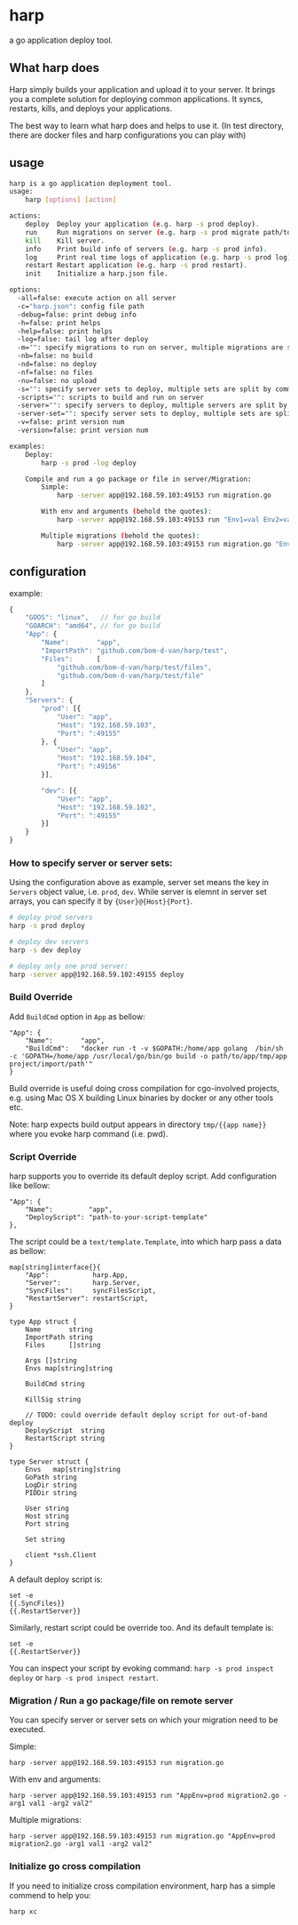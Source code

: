 # harp

a go application deploy tool.

## What harp does

Harp simply builds your application and upload it to your server. It brings you a complete solution for deploying common applications. It syncs, restarts, kills, and deploys your applications.

The best way to learn what harp does and helps to use it. (In test directory, there are docker files and harp configurations you can play with)

## usage

```sh
harp is a go application deployment tool.
usage:
    harp [options] [action]

actions:
    deploy  Deploy your application (e.g. harp -s prod deploy).
    run     Run migrations on server (e.g. harp -s prod migrate path/to/my_migration.go).
    kill    Kill server.
    info    Print build info of servers (e.g. harp -s prod info).
    log     Print real time logs of application (e.g. harp -s prod log).
    restart Restart application (e.g. harp -s prod restart).
    init    Initialize a harp.json file.

options:
  -all=false: execute action on all server
  -c="harp.json": config file path
  -debug=false: print debug info
  -h=false: print helps
  -help=false: print helps
  -log=false: tail log after deploy
  -m="": specify migrations to run on server, multiple migrations are split by comma
  -nb=false: no build
  -nd=false: no deploy
  -nf=false: no files
  -nu=false: no upload
  -s="": specify server sets to deploy, multiple sets are split by comma
  -scripts="": scripts to build and run on server
  -server="": specify servers to deploy, multiple servers are split by comma
  -server-set="": specify server sets to deploy, multiple sets are split by comma
  -v=false: print version num
  -version=false: print version num

examples:
    Deploy:
        harp -s prod -log deploy

    Compile and run a go package or file in server/Migration:
        Simple:
            harp -server app@192.168.59.103:49153 run migration.go

        With env and arguments (behold the quotes):
            harp -server app@192.168.59.103:49153 run "Env1=val Env2=val migration2.go -arg1 val1"

        Multiple migrations (behold the quotes):
            harp -server app@192.168.59.103:49153 run migration.go "Env1=val migration2.go -arg1 val1"
```

## configuration

example:

```js
{
	"GOOS": "linux",   // for go build
	"GOARCH": "amd64", // for go build
	"App": {
		"Name":       "app",
		"ImportPath": "github.com/bom-d-van/harp/test",
		"Files":      [
			"github.com/bom-d-van/harp/test/files",
			"github.com/bom-d-van/harp/test/file"
		]
	},
	"Servers": {
		"prod": [{
			"User": "app",
			"Host": "192.168.59.103",
			"Port": ":49155"
		}, {
			"User": "app",
			"Host": "192.168.59.104",
			"Port": ":49156"
		}],

		"dev": [{
			"User": "app",
			"Host": "192.168.59.102",
			"Port": ":49155"
		}]
	}
}
```

### How to specify server or server sets:

Using the configuration above as example, server set means the key in `Servers` object value, i.e. `prod`, `dev`.
While server is elemnt in server set arrays, you can specify it by `{User}@{Host}{Port}`.

```sh
# deploy prod servers
harp -s prod deploy

# deploy dev servers
harp -s dev deploy

# deploy only one prod server:
harp -server app@192.168.59.102:49155 deploy
```

### Build Override

Add `BuildCmd` option in `App` as bellow:

```
"App": {
	"Name":       "app",
	"BuildCmd":   "docker run -t -v $GOPATH:/home/app golang  /bin/sh -c 'GOPATH=/home/app /usr/local/go/bin/go build -o path/to/app/tmp/app project/import/path'"
}
```

Build override is useful doing cross compilation for cgo-involved projects, e.g. using Mac OS X building Linux binaries by docker or any other tools etc.

Note: harp expects build output appears in directory `tmp/{{app name}}` where you evoke harp command (i.e. pwd).

### Script Override

harp supports you to override its default deploy script. Add configuration like bellow:

```
"App": {
	"Name":         "app",
	"DeployScript": "path-to-your-script-template"
},
```

The script could be a `text/template.Template`, into which harp pass a data as bellow:

```
map[string]interface{}{
	"App":           harp.App,
	"Server":        harp.Server,
	"SyncFiles":     syncFilesScript,
	"RestartServer": restartScript,
}

type App struct {
	Name       string
	ImportPath string
	Files      []string

	Args []string
	Envs map[string]string

	BuildCmd string

	KillSig string

	// TODO: could override default deploy script for out-of-band deploy
	DeployScript  string
	RestartScript string
}

type Server struct {
	Envs   map[string]string
	GoPath string
	LogDir string
	PIDDir string

	User string
	Host string
	Port string

	Set string

	client *ssh.Client
}
```

A default deploy script is:

```
set -e
{{.SyncFiles}}
{{.RestartServer}}
```

Similarly, restart script could be override too. And its default template is:

```
set -e
{{.RestartServer}}
```

You can inspect your script by evoking command: `harp -s prod inspect deploy` or `harp -s prod inspect restart`.

### Migration / Run a go package/file on remote server

You can specify server or server sets on which your migration need to be executed.

Simple:

```
harp -server app@192.168.59.103:49153 run migration.go
```

With env and arguments:

```
harp -server app@192.168.59.103:49153 run "AppEnv=prod migration2.go -arg1 val1 -arg2 val2"
```

Multiple migrations:

```
harp -server app@192.168.59.103:49153 run migration.go "AppEnv=prod migration2.go -arg1 val1 -arg2 val2"
```

### Initialize go cross compilation

If you need to initialize cross compilation environment, harp has a simple commend to help you:

```
harp xc
```
